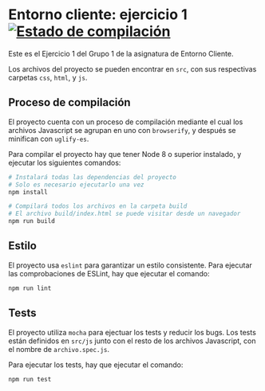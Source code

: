 # Entorno cliente: ejercicio 1 [![Estado de compilación][travis-image]][travis-url]

Este es el Ejercicio 1 del Grupo 1 de la asignatura de Entorno Cliente.

Los archivos del proyecto se pueden encontrar en `src`, con sus respectivas carpetas `css`, `html`, y `js`.

## Proceso de compilación

El proyecto cuenta con un proceso de compilación mediante el cual los archivos Javascript se agrupan en uno con `browserify`, y después se minifican con `uglify-es`.

Para compilar el proyecto hay que tener Node 8 o superior instalado, y ejecutar los siguientes comandos:

```sh
# Instalará todas las dependencias del proyecto
# Solo es necesario ejecutarlo una vez
npm install

# Compilará todos los archivos en la carpeta build
# El archivo build/index.html se puede visitar desde un navegador
npm run build
```

## Estilo

El proyecto usa `eslint` para garantizar un estilo consistente. Para ejecutar las comprobaciones de ESLint, hay que ejecutar el comando:

```sh
npm run lint
```

## Tests

El proyecto utiliza `mocha` para ejectuar los tests y reducir los bugs. Los tests están definidos en `src/js` junto con el resto de los archivos Javascript, con el nombre de `archivo.spec.js`.

Para ejecutar los tests, hay que ejecutar el comando:

```sh
npm run test
```

[travis-image]: https://travis-ci.org/adaits-2daw-cliente-grupo1/ejercicio-1.svg?branch=master
[travis-url]: https://travis-ci.org/adaits-2daw-cliente-grupo1/ejercicio-1
